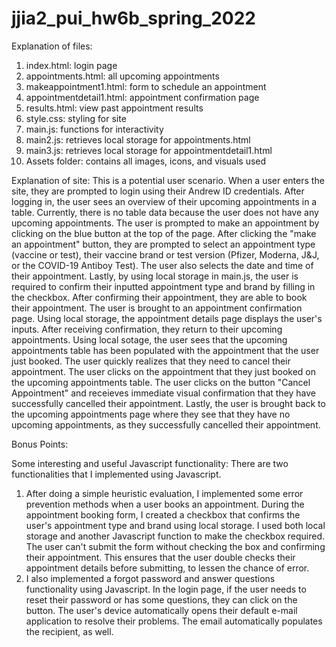 # jjia2_pui_hw6b_spring_2022

Explanation of files:
1) index.html: login page
2) appointments.html: all upcoming appointments
3) makeappointment1.html: form to schedule an appointment
4) appointmentdetail1.html: appointment confirmation page
5) results.html: view past appointment results
6) style.css: styling for site
7) main.js: functions for interactivity
8) main2.js: retrieves local storage for appointments.html
9) main3.js: retrieves local storage for appointmentdetail1.html
10) Assets folder: contains all images, icons, and visuals used

Explanation of site:
This is a potential user scenario. When a user enters the site, they are prompted to login using their Andrew ID credentials. After logging in, the user sees an overview of their upcoming appointments in a table. Currently, there is no table data because the user does not have any upcoming appointments. The user is prompted to make an appointment by clicking on the blue button at the top of the page. After clicking the "make an appointment" button, they are prompted to select an appointment type (vaccine or test), their vaccine brand or test version (Pfizer, Moderna, J&J, or the COVID-19 Antiboy Test). The user also selects the date and time of their appointment. Lastly, by using local storage in main.js, the user is required to confirm their inputted appointment type and brand by filling in the checkbox. After confirming their appointment, they are able to book their appointment. The user is brought to an appointment confirmation page. Using local storage, the appointment details page displays the user's inputs. After receiving confirmation, they return to their upcoming appointments. Using local sotage, the user sees that the upcoming appointments table has been populated with the appointment that the user just booked. The user quickly realizes that they need to cancel their appointment. The user clicks on the appointment that they just booked on the upcoming appointments table. The user clicks on the button "Cancel Appointment" and receieves immediate visual confirmation that they have successfully cancelled their appointment. Lastly, the user is brought back to the upcoming appointments page where they see that they have no upcoming appointments, as they successfully cancelled their appointment.

Bonus Points:

Some interesting and useful Javascript functionality:
There are two functionalities that I implemented using Javascript.
1) After doing a simple heuristic evaluation, I implemented some error prevention methods when a user books an appointment. During the appointment booking form, I created a checkbox that confirms the user's appointment type and brand using local storage. I used both local storage and another Javascript function to make the checkbox required. The user can't submit the form without checking the box and confirming their appointment. This ensures that the user double checks their appointment details before submitting, to lessen the chance of error.
2) I also implemented a forgot password and answer questions functionality using Javascript. In the login page, if the user needs to reset their password or has some questions, they can click on the button. The user's device automatically opens their default e-mail application to resolve their problems. The email automatically populates the recipient, as well.